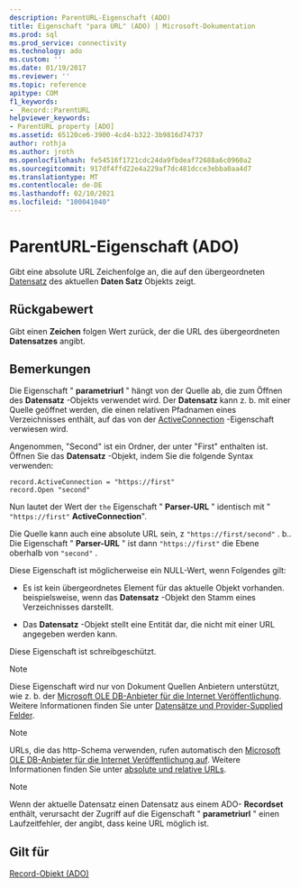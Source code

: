 ```yaml
---
description: ParentURL-Eigenschaft (ADO)
title: Eigenschaft "para URL" (ADO) | Microsoft-Dokumentation
ms.prod: sql
ms.prod_service: connectivity
ms.technology: ado
ms.custom: ''
ms.date: 01/19/2017
ms.reviewer: ''
ms.topic: reference
apitype: COM
f1_keywords:
- _Record::ParentURL
helpviewer_keywords:
- ParentURL property [ADO]
ms.assetid: 65120ce6-3900-4cd4-b322-3b9816d74737
author: rothja
ms.author: jroth
ms.openlocfilehash: fe54516f1721cdc24da9fbdeaf72688a6c0960a2
ms.sourcegitcommit: 917df4ffd22e4a229af7dc481dcce3ebba0aa4d7
ms.translationtype: MT
ms.contentlocale: de-DE
ms.lasthandoff: 02/10/2021
ms.locfileid: "100041040"
---
```

# <a name="parenturl-property-ado"></a>ParentURL-Eigenschaft (ADO)
Gibt eine absolute URL Zeichenfolge an, die auf den übergeordneten [Datensatz](./record-object-ado.md) des aktuellen **Daten Satz** Objekts zeigt.  
  
## <a name="return-value"></a>Rückgabewert  
 Gibt einen **Zeichen** folgen Wert zurück, der die URL des übergeordneten **Datensatzes** angibt.  
  
## <a name="remarks"></a>Bemerkungen  
 Die Eigenschaft " **parametriurl** " hängt von der Quelle ab, die zum Öffnen des **Datensatz** -Objekts verwendet wird. Der **Datensatz** kann z. b. mit einer Quelle geöffnet werden, die einen relativen Pfadnamen eines Verzeichnisses enthält, auf das von der [ActiveConnection](./activeconnection-property-ado.md) -Eigenschaft verwiesen wird.  
  
 Angenommen, "Second" ist ein Ordner, der unter "First" enthalten ist. Öffnen Sie das **Datensatz** -Objekt, indem Sie die folgende Syntax verwenden:  
  
```  
record.ActiveConnection = "https://first"  
record.Open "second"  
```  
  
 Nun lautet der Wert der `the` Eigenschaft " **Parser-URL** " identisch mit " `"https://first"` **ActiveConnection**".  
  
 Die Quelle kann auch eine absolute URL sein, z `"https://first/second"` . b.. Die Eigenschaft " **Parser-URL** " ist dann `"https://first"` die Ebene oberhalb von `"second"` .  
  
 Diese Eigenschaft ist möglicherweise ein NULL-Wert, wenn Folgendes gilt:  
  
-   Es ist kein übergeordnetes Element für das aktuelle Objekt vorhanden. beispielsweise, wenn das **Datensatz** -Objekt den Stamm eines Verzeichnisses darstellt.  
  
-   Das **Datensatz** -Objekt stellt eine Entität dar, die nicht mit einer URL angegeben werden kann.  
  
 Diese Eigenschaft ist schreibgeschützt.  
  
> [!NOTE]
>  Diese Eigenschaft wird nur von Dokument Quellen Anbietern unterstützt, wie z. b. der [Microsoft OLE DB-Anbieter für die Internet Veröffentlichung](../../guide/appendixes/microsoft-ole-db-provider-for-internet-publishing.md). Weitere Informationen finden Sie unter [Datensätze und Provider-Supplied Felder](../../guide/data/records-and-provider-supplied-fields.md).  
  
> [!NOTE]
>  URLs, die das http-Schema verwenden, rufen automatisch den [Microsoft OLE DB-Anbieter für die Internet Veröffentlichung auf](../../guide/appendixes/microsoft-ole-db-provider-for-internet-publishing.md). Weitere Informationen finden Sie unter [absolute und relative URLs](../../guide/data/absolute-and-relative-urls.md).  
  
> [!NOTE]
>  Wenn der aktuelle Datensatz einen Datensatz aus einem ADO- **Recordset** enthält, verursacht der Zugriff auf die Eigenschaft " **parametriurl** " einen Laufzeitfehler, der angibt, dass keine URL möglich ist.  
  
## <a name="applies-to"></a>Gilt für  
 [Record-Objekt (ADO)](./record-object-ado.md)